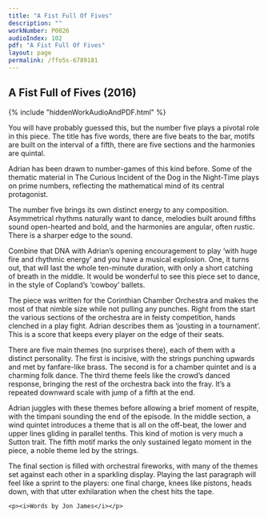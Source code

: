 ```yaml
---
title: "A Fist Full Of Fives"
description: ""
workNumber: P0026
audioIndex: 102
pdf: "A Fist Full Of Fives"
layout: page
permalink: /ffo5s-6789181
---
```

<h2>A Fist Full of Fives (2016)</h2>

{% include "hiddenWorkAudioAndPDF.html" %}

<div class="pdMainContent">
<p>
You will have probably guessed this, but the number five plays a pivotal role in this piece. The title has five words, there are five beats to the bar, motifs are built on the interval of a fifth, there are five sections and the harmonies are quintal. </p>
<p>
Adrian has been drawn to number-games of this kind before. Some of the thematic material in The Curious Incident of the Dog in the Night-Time plays on prime numbers, reflecting the mathematical mind of its central protagonist.</p>
<p>
The number five brings its own distinct energy to any composition. Asymmetrical rhythms naturally want to dance, melodies built around fifths sound open-hearted and bold, and the harmonies are angular, often rustic. There is a sharper edge to the sound.</p>
<p>
Combine that DNA with Adrian’s opening encouragement to play ‘with huge fire and rhythmic energy’ and you have a musical explosion. One, it turns out, that will last the whole ten-minute duration, with only a short catching of breath in the middle. It would be wonderful to see this piece set to dance, in the style of Copland’s ‘cowboy’ ballets.</p>
<p>
The piece was written for the Corinthian Chamber Orchestra and makes the most of that nimble size while not pulling any punches. Right from the start the various sections of the orchestra are in feisty competition, hands clenched in a play fight. Adrian describes them as ‘jousting in a tournament’. This is a score that keeps every player on the edge of their seats.</p>
<p>
There are five main themes (no surprises there), each of them with a distinct personality. 
The first is incisive, with the strings punching upwards and met by fanfare-like brass. The second is for a chamber quintet and is a charming folk dance. The third theme feels like the crowd’s danced response, bringing the rest of the orchestra back into the fray. It’s a repeated downward scale with jump of a fifth at the end.</p>
<p>
Adrian juggles with these themes before allowing a brief moment of respite, with the timpani sounding the end of the episode. In the middle section, a wind quintet introduces a theme that is all on the off-beat, the lower and upper lines gliding in parallel tenths. This kind of motion is very much a Sutton trait. The fifth motif marks the only sustained legato moment in the piece, a noble theme led by the strings.</p>
<p>
The final section is filled with orchestral fireworks, with many of the themes set against each other in a sparkling display. Playing the last paragraph will feel like a sprint to the players: one final charge, knees like pistons, heads down, with that utter exhilaration when the chest hits the tape.  </p>
    
    <p><i>Words by Jon James</i></p>

</div>